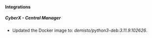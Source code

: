 
#### Integrations

##### CyberX - Central Manager

- Updated the Docker image to: *demisto/python3-deb:3.11.9.102626*.
